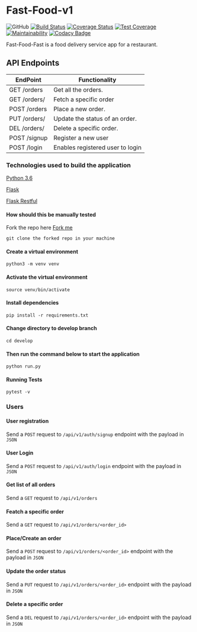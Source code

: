 # Fast-Food-v1

![GitHub](https://img.shields.io/github/license/mashape/apistatus.svg)
[![Build Status](https://travis-ci.com/danielotieno/fast-food-v1.svg?branch=develop)](https://travis-ci.com/danielotieno/fast-food-v1)
[![Coverage Status](https://coveralls.io/repos/github/danielotieno/fast-food-v1/badge.svg?branch=develop)](https://coveralls.io/github/danielotieno/fast-food-v1?branch=develop)
[![Test Coverage](https://api.codeclimate.com/v1/badges/e23ec45d5b4e814e4310/test_coverage)](https://codeclimate.com/github/danielotieno/fast-food-v1/test_coverage)
[![Maintainability](https://api.codeclimate.com/v1/badges/e23ec45d5b4e814e4310/maintainability)](https://codeclimate.com/github/danielotieno/fast-food-v1/maintainability)
[![Codacy Badge](https://api.codacy.com/project/badge/Grade/1ae2f2e1b9f0439f8e5c3b045aac53d1)](https://www.codacy.com/app/danielotieno/fast-food-v1?utm_source=github.com&amp;utm_medium=referral&amp;utm_content=danielotieno/fast-food-v1&amp;utm_campaign=Badge_Grade)

Fast-Food-Fast is a food delivery service app for a restaurant.

## API Endpoints

| EndPoint              | Functionality                    |
| --------------------- | -------------------------------- |
| GET /orders           | Get all the orders.              |
| GET /orders/<orderId> | Fetch a specific order           |
| POST /orders          | Place a new order.               |
| PUT /orders/<orderId> | Update the status of an order.   |
| DEL /orders/<orderId> | Delete a specific order.         |
| POST /signup          | Register a new user              |
| POST /login           | Enables registered user to login |

### Technologies used to build the application

[Python 3.6](https://docs.python.org/3.6/)

[Flask](http://flask.pocoo.org/)

[Flask Restful](https://flask-restful.readthedocs.io/en/latest/)

#### How should this be manually tested

Fork the repo here [Fork me](https://github.com/danielotieno/fast-food-v1/tree/develop)

`git clone the forked repo in your machine`

#### Create a virtual environment

`python3 -m venv venv`

#### Activate the virtual environment

`source venv/bin/activate`

#### Install dependencies

`pip install -r requirements.txt`

#### Change directory to develop branch

`cd develop`

#### Then run the command below to start the application

`python run.py`

#### Running Tests

`pytest -v`

### Users

#### User registration

Send a `POST` request to `/api/v1/auth/signup` endpoint with the payload in `JSON`

#### User Login

Send a `POST` request to `/api/v1/auth/login` endpoint with the payload in `JSON`

#### Get list of all orders

Send a `GET` request to `/api/v1/orders`

#### Featch a specific order

Send a `GET` request to `/api/v1/orders/<order_id>`

#### Place/Create an order

Send a `POST` request to `/api/v1/orders/<order_id>` endpoint with the payload in `JSON`

#### Update the order status

Send a `PUT` request to `/api/v1/orders/<order_id>` endpoint with the payload in `JSON`

#### Delete a specific order

Send a `DEL` request to `/api/v1/orders/<order_id>` endpoint with the payload in `JSON`